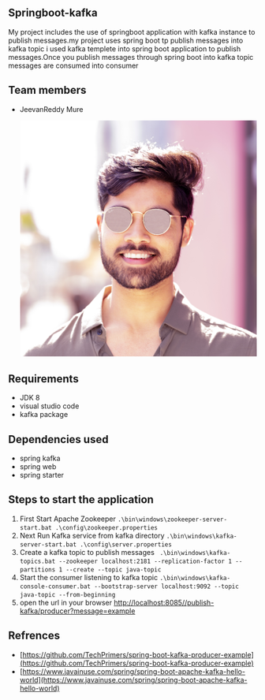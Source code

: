 ## Springboot-kafka
My project includes the use of springboot application with kafka instance to publish messages.my project uses spring boot tp publish messages into kafka topic i used kafka templete into spring boot application to publish messages.Once you publish messages through spring boot into kafka topic messages are consumed into consumer
## Team members
- JeevanReddy Mure

  ![](https://github.com/jeevanreddymure/springboot-kafka/blob/master/IMG_w78p3o%20(4).jpg?raw=true)
## Requirements
- JDK 8
- visual studio code
- kafka package
## Dependencies used
- spring kafka
- spring web
- spring starter
## Steps to start the application
1. First Start Apache Zookeeper
   `.\bin\windows\zookeeper-server-start.bat .\config\zookeeper.properties` 
2. Next Run Kafka service from kafka directory 
      `.\bin\windows\kafka-server-start.bat .\config\server.properties`
3. Create a kafka topic to publish messages
     ` .\bin\windows\kafka-topics.bat --zookeeper localhost:2181 --replication-factor 1 --partitions 1 --create --topic java-topic`
4. Start the consumer listening to kafka topic
    `.\bin\windows\kafka-console-consumer.bat --bootstrap-server localhost:9092 --topic java-topic --from-beginning`
5. open the url in your browser [http://localhost:8085//publish-kafka/producer?message=example](http://localhost:8085//publish-kafka/producer?message=example)
## Refrences
  - [https://github.com/TechPrimers/spring-boot-kafka-producer-example](https://github.com/TechPrimers/spring-boot-kafka-producer-example)
 -  [https://www.javainuse.com/spring/spring-boot-apache-kafka-hello-world](https://www.javainuse.com/spring/spring-boot-apache-kafka-hello-world)
